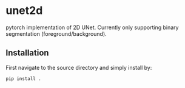 # unet2d
pytorch implementation of 2D UNet. Currently only supporting binary segmentation (foreground/background).

## Installation
First navigate to the source directory and simply install by:
```bash
pip install .
```

